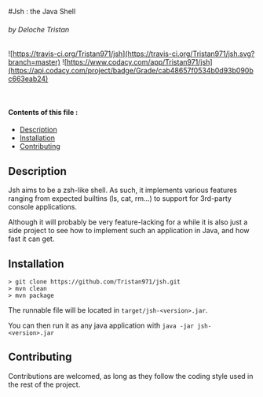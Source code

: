 #Jsh : the Java Shell
###### by Deloche Tristan
![https://travis-ci.org/Tristan971/jsh](https://travis-ci.org/Tristan971/jsh.svg?branch=master)
![https://www.codacy.com/app/Tristan971/jsh](https://api.codacy.com/project/badge/Grade/cab48657f0534b0d93b090bc663eab24)

<br/>

#### Contents of this file :
  * [Description](#description)
  * [Installation](#installation)
  * [Contributing](#contributing)


## Description
Jsh aims to be a zsh-like shell.
As such, it implements various features ranging from
expected builtins (ls, cat, rm...) to support for
3rd-party console applications.

Although it will probably be very feature-lacking for
a while it is also just a side project to see how to
implement such an application in Java, and how fast it
can get.

## Installation

    > git clone https://github.com/Tristan971/jsh.git
    > mvn clean
    > mvn package

The runnable file will be located in `target/jsh-<version>.jar`.

You can then run it as any java application with `java -jar jsh-<version>.jar`

## Contributing

Contributions are welcomed, as long as they follow
the coding style used in the rest of the project.